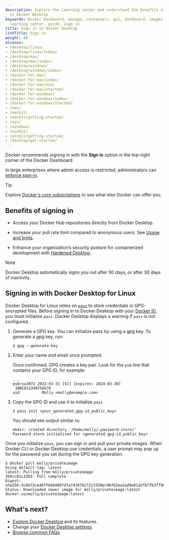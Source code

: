 ```yaml
---
description: Explore the Learning center and understand the benefits of signing in
  to Docker Desktop
keywords: Docker Dashboard, manage, containers, gui, dashboard, images, user manual,
  learning center, guide, sign in
title: Sign in to Docker Desktop
linkTitle: Sign in
weight: 40
aliases:
- /desktop/linux/
- /desktop/linux/index/
- /desktop/mac/
- /desktop/mac/index/
- /desktop/windows/
- /desktop/windows/index/
- /docker-for-mac/
- /docker-for-mac/index/
- /docker-for-mac/osx/
- /docker-for-mac/started/
- /docker-for-windows/
- /docker-for-windows/index/
- /docker-for-windows/started/
- /mac/
- /mackit/
- /mackit/getting-started/
- /win/
- /windows/
- /winkit/
- /winkit/getting-started/
- /desktop/get-started/
---
```


Docker recommends signing in with the **Sign in** option in the top-right corner of the Docker Dashboard. 

In large enterprises where admin access is restricted, administrators can [enforce sign-in](/manuals/security/for-admins/enforce-sign-in/_index.md). 

> [!TIP]
>
> Explore [Docker's core subscriptions](https://www.docker.com/pricing/) to see what else Docker can offer you. 

## Benefits of signing in

- Access your Docker Hub repositories directly from Docker Desktop.

- Increase your pull rate limit compared to anonymous users. See [Usage and limits](/manuals/docker-hub/usage/_index.md).

- Enhance your organization’s security posture for containerized development with [Hardened Desktop](/manuals/security/for-admins/hardened-desktop/_index.md).

> [!NOTE]
>
> Docker Desktop automatically signs you out after 90 days, or after 30 days of inactivity. 

## Signing in with Docker Desktop for Linux

Docker Desktop for Linux relies on [`pass`](https://www.passwordstore.org/) to store credentials in GPG-encrypted files.
Before signing in to Docker Desktop with your [Docker ID](/accounts/create-account/), you must initialize `pass`.
Docker Desktop displays a warning if `pass` is not configured.

1. Generate a GPG key. You can initialize pass by using a gpg key. To generate a gpg key, run:

   ``` console
   $ gpg --generate-key
   ``` 
2. Enter your name and email once prompted. 

   Once confirmed, GPG creates a key pair. Look for the `pub` line that contains your GPG ID, for example:

   ```text
   ...
   pubrsa3072 2022-03-31 [SC] [expires: 2024-03-30]
    3ABCD1234EF56G78
   uid          Molly <molly@example.com>
   ```
3. Copy the GPG ID and use it to initialize `pass`

   ```console
   $ pass init <your_generated_gpg-id_public_key>
   ``` 

   You should see output similar to: 

   ```text
   mkdir: created directory '/home/molly/.password-store/'
   Password store initialized for <generated_gpg-id_public_key>
   ```

Once you initialize `pass`, you can sign in and pull your private images.
When Docker CLI or Docker Desktop use credentials, a user prompt may pop up for the password you set during the GPG key generation.

```console
$ docker pull molly/privateimage
Using default tag: latest
latest: Pulling from molly/privateimage
3b9cc81c3203: Pull complete 
Digest: sha256:3c6b73ce467f04d4897d7a7439782721fd28ec9bf62ea2ad9e81a5fb7fb3ff96
Status: Downloaded newer image for molly/privateimage:latest
docker.io/molly/privateimage:latest
```

## What's next?

- [Explore Docker Desktop](/manuals/desktop/use-desktop/_index.md) and its features. 
- Change your [Docker Desktop settings](/manuals/desktop/settings-and-maintenance/settings.md).
- [Browse common FAQs](/manuals/desktop/troubleshoot-and-support/faqs/general.md).
